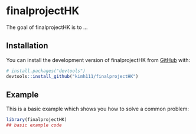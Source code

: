
# finalprojectHK

<!-- badges: start -->
<!-- badges: end -->

The goal of finalprojectHK is to ...

## Installation

You can install the development version of finalprojectHK from [GitHub](https://github.com/) with:

``` r
# install.packages("devtools")
devtools::install_github("kimh111/finalprojectHK")
```

## Example

This is a basic example which shows you how to solve a common problem:

``` r
library(finalprojectHK)
## basic example code
```

